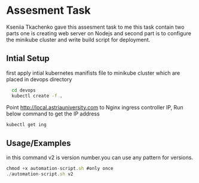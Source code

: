 
# Assesment Task

Kseniia Tkachenko gave this assesment task to me this task contain two parts
one is creating web server on Nodejs and second part is to configure the minikube
cluster and write build script for deployment.



## Intial Setup

first apply intial kubernetes manifists file to minikube cluster which are placed
in devops directory 

```bash
  cd devops
  kubectl create -f .
```
Point http://local.astriauniversity.com  to Nginx ingress controller IP, 
Run below command to get the IP address

```bash
kubectl get ing 
```

##


## Usage/Examples

in this command v2 is version number.you can use any pattern for versions.
```javascript
chmod +x automation-script.sh #only once 
./automation-script.sh v2 
```

